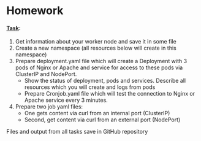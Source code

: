 # Homework

#### [Task](https://docs.google.com/document/d/1II6ierjiGgJrsylja6K6Eq4ZEh8gHGhS/edit):
1. Get information about your worker node and save it in some file
2. Create a new namespace (all resources below will create in this namespace)
3. Prepare deployment.yaml file which will create a Deployment with 3 pods of Nginx or Apache and service for access to these pods via ClusterIP and NodePort. 
    - Show the status of deployment, pods and services. Describe all resources which you will create and logs from pods
    - Prepare Cronjob.yaml file which will test the connection to Nginx or Apache service every 3 minutes.
4. Prepare two job yaml files:
    - One gets content via curl from an internal port (ClusterIP)
    - Second, get content via curl from an external port (NodePort)

Files and output from all tasks save in GitHub repository
